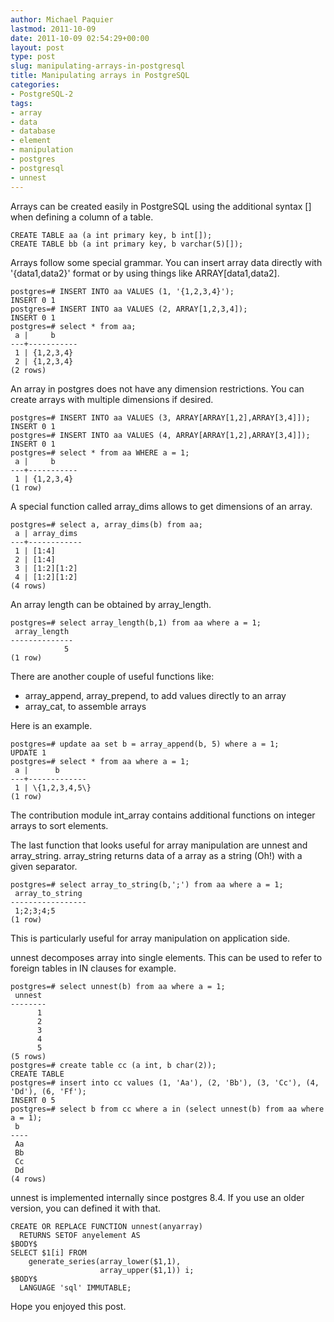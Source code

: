 ```yaml
---
author: Michael Paquier
lastmod: 2011-10-09
date: 2011-10-09 02:54:29+00:00
layout: post
type: post
slug: manipulating-arrays-in-postgresql
title: Manipulating arrays in PostgreSQL
categories:
- PostgreSQL-2
tags:
- array
- data
- database
- element
- manipulation
- postgres
- postgresql
- unnest
---
```


Arrays can be created easily in PostgreSQL using the additional syntax [] when defining a column of a table.

    CREATE TABLE aa (a int primary key, b int[]);
    CREATE TABLE bb (a int primary key, b varchar(5)[]);

Arrays follow some special grammar. You can insert array data directly with '\{data1,data2\}' format or by using things like ARRAY[data1,data2].

    postgres=# INSERT INTO aa VALUES (1, '{1,2,3,4}');
    INSERT 0 1
    postgres=# INSERT INTO aa VALUES (2, ARRAY[1,2,3,4]);
    INSERT 0 1
    postgres=# select * from aa;
     a |     b     
    ---+-----------
     1 | {1,2,3,4}
     2 | {1,2,3,4}
    (2 rows)

An array in postgres does not have any dimension restrictions. You can create arrays with multiple dimensions if desired.

    postgres=# INSERT INTO aa VALUES (3, ARRAY[ARRAY[1,2],ARRAY[3,4]]);
    INSERT 0 1
    postgres=# INSERT INTO aa VALUES (4, ARRAY[ARRAY[1,2],ARRAY[3,4]]);
    INSERT 0 1
    postgres=# select * from aa WHERE a = 1;
     a |     b       
    ---+-----------
     1 | {1,2,3,4}
    (1 row)

A special function called array\_dims allows to get dimensions of an array.

    postgres=# select a, array_dims(b) from aa;
     a | array_dims 
    ---+------------
     1 | [1:4]
     2 | [1:4]
     3 | [1:2][1:2]
     4 | [1:2][1:2]
    (4 rows)

An array length can be obtained by array\_length.

    postgres=# select array_length(b,1) from aa where a = 1;
     array_length 
    --------------
                5
    (1 row)

There are another couple of useful functions like:

  * array\_append, array\_prepend, to add values directly to an array	
  * array\_cat, to assemble arrays

Here is an example.

    postgres=# update aa set b = array_append(b, 5) where a = 1;
    UPDATE 1
    postgres=# select * from aa where a = 1;
     a |      b      
    ---+-------------
     1 | \{1,2,3,4,5\}
    (1 row)

The contribution module int\_array contains additional functions on integer arrays to sort elements.

The last function that looks useful for array manipulation are unnest and array\_string. array\_string returns data of a array as a string (Oh!) with a given separator.

    postgres=# select array_to_string(b,';') from aa where a = 1;
     array_to_string 
    -----------------
     1;2;3;4;5
    (1 row)

This is particularly useful for array manipulation on application side.

unnest decomposes array into single elements. This can be used to refer to foreign tables in IN clauses for example.

    postgres=# select unnest(b) from aa where a = 1;
     unnest 
    --------
          1
          2
          3
          4
          5
    (5 rows)
    postgres=# create table cc (a int, b char(2));
    CREATE TABLE
    postgres=# insert into cc values (1, 'Aa'), (2, 'Bb'), (3, 'Cc'), (4, 'Dd'), (6, 'Ff');
    INSERT 0 5
    postgres=# select b from cc where a in (select unnest(b) from aa where a = 1);
     b  
    ----
     Aa
     Bb
     Cc
     Dd
    (4 rows)

unnest is implemented internally since postgres 8.4. If you use an older version, you can defined it with that.

    CREATE OR REPLACE FUNCTION unnest(anyarray)
      RETURNS SETOF anyelement AS
    $BODY$
    SELECT $1[i] FROM
        generate_series(array_lower($1,1),
                        array_upper($1,1)) i;
    $BODY$
      LANGUAGE 'sql' IMMUTABLE;

Hope you enjoyed this post.
